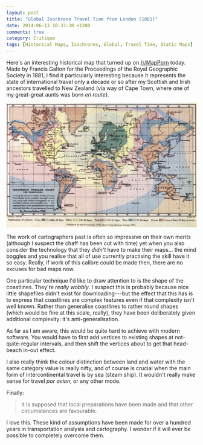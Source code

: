 ```yaml
---
layout: post
title: "Global Isochrone Travel Time from London (1881)"
date: 2014-06-13 10:33:38 +1200
comments: true
category: Critique
tags: [Historical Maps, Isochrones, Global, Travel Time, Static Maps]
---
```


Here's an interesting historical map that turned up on [/r/MapPorn](http://www.reddit.com/r/MapPorn/comments/27yfn0/isochronic_passage_chart_for_travelers_global_map/ "Link to Reddit thread") today. Made by
Francis Galton for the Proceedings of the Royal Geographic Society in 1881, I find
it particularly interesting because it represents the state of international travel
only a decade or so after my Scottish and Irish ancestors travelled to New Zealand
(via way of Cape Town, where one of my great-great aunts was born *en route*).

![**Isochronic passage chart for travellers**, showing the shortest number of days journey from London by the quickest through routes and using such further conveyances as are available without unreasonable cost. It is supposed that local preparations have been made and that other circumstances are favourable.](/assets/global-isochrone-travel-time-from-london-1881.jpg)

The work of cartographers past is often so impressive on their own merits (although
I suspect the chaff has been cut with time) yet when you also consider the technology
that they *didn't* have to make their maps... the mind boggles and you realise that all of use
currently practising the skill have it so easy. Really, if work of this calibre could be made then,
there are no excuses for bad maps now.

One particular technique I'd like to draw attention to is the shape of the coastlines.
They're *really wobbly*. I suspect this is probably because nice little shapefiles didn't
exist for downloading---but the effect that this has is to express that coastlines are
complex features even if that complexity isn't well known. Rather than generalise
coastlines to rather round shapes (which would be fine at this scale, really), they
have been deliberately given additional complexity: it's anti-generalisation.

As far as I am aware, this would be quite hard to achieve with modern software. You would have
to first add vertices to existing shapes at not-quite-regular intervals, and then shift
the vertices about to get that head-beach in-out effect.

I also really think the colour distinction between land and water with the same
category value is really nifty, and of course is crucial when the main form of
intercontinental travel is by sea (steam ship). It wouldn't really make sense for
travel *par avion*, or any other mode.

Finally:

> It is supposed that local preparations have been made and that other circumstances are favourable.

I love this. These kind of assumptions have been made for over a hundred years in
transportation analysis and cartography. I wonder if it will ever be possible to completely
overcome them.

